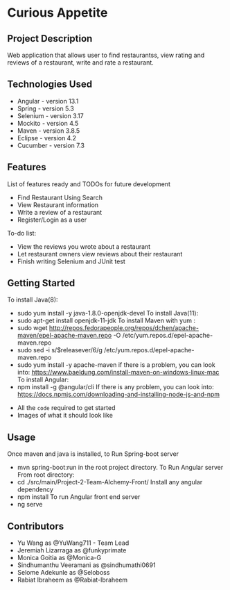 # Curious Appetite

## Project Description

Web application that allows user to find restaurantss, view rating and reviews of a restaurant, write and rate a restaurant.

## Technologies Used

* Angular - version 13.1
* Spring - version 5.3
* Selenium - version 3.17
* Mockito - version 4.5
* Maven - version 3.8.5
* Eclipse - version 4.2
* Cucumber - version 7.3

## Features

List of features ready and TODOs for future development
* Find Restaurant Using Search
* View Restaurant information
* Write a review of a restaurant
* Register/Login as a user

To-do list:
* View the reviews you wrote about a restaurant
* Let restaurant owners view reviews about their restaurant
* Finish writing Selenium and JUnit test

## Getting Started
   
To install Java(8):
*  sudo yum install -y java-1.8.0-openjdk-devel
To install Java(11): 
*  sudo apt-get install openjdk-11-jdk
To install Maven with yum :
*  sudo wget http://repos.fedorapeople.org/repos/dchen/apache-maven/epel-apache-maven.repo -O /etc/yum.repos.d/epel-apache-maven.repo
*  sudo sed -i s/\$releasever/6/g /etc/yum.repos.d/epel-apache-maven.repo
*  sudo yum install -y apache-maven
  if there is a problem, you can look into:
  https://www.baeldung.com/install-maven-on-windows-linux-mac
To install Angular:
*  npm install -g @angular/cli
  If there is any problem, you can look into:
  https://docs.npmjs.com/downloading-and-installing-node-js-and-npm


  

- All the `code` required to get started
- Images of what it should look like

## Usage
Once maven and java is installed, 
  to Run Spring-boot server
*  mvn spring-boot:run in the root project directory.
To Run Angular server
From root directory:
*  cd ./src/main/Project-2-Team-Alchemy-Front/
Install any angular dependency
*  npm install
To run Angular front end server
*  ng serve

## Contributors

* Yu Wang as @YuWang711 - Team Lead
* Jeremiah Lizarraga as @funkyprimate 
* Monica Goitia as @Monica-G
* Sindhumanthu Veeramani as @sindhumathi0691
* Selome Adekunle as @Seloboss
* Rabiat Ibraheem as @Rabiat-Ibraheem

